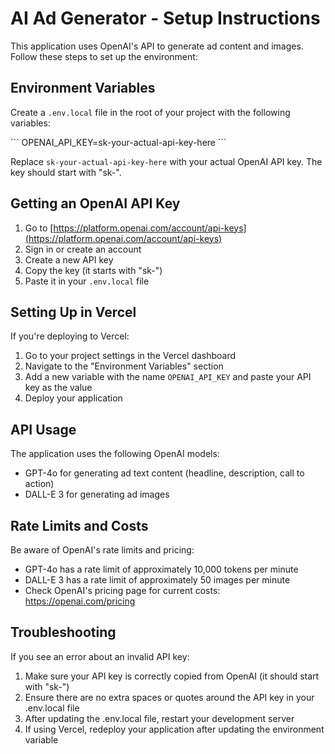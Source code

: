 # AI Ad Generator - Setup Instructions

This application uses OpenAI's API to generate ad content and images. Follow these steps to set up the environment:

## Environment Variables

Create a `.env.local` file in the root of your project with the following variables:

\`\`\`
OPENAI_API_KEY=sk-your-actual-api-key-here
\`\`\`

Replace `sk-your-actual-api-key-here` with your actual OpenAI API key. The key should start with "sk-".

## Getting an OpenAI API Key

1. Go to [https://platform.openai.com/account/api-keys](https://platform.openai.com/account/api-keys)
2. Sign in or create an account
3. Create a new API key
4. Copy the key (it starts with "sk-")
5. Paste it in your `.env.local` file

## Setting Up in Vercel

If you're deploying to Vercel:

1. Go to your project settings in the Vercel dashboard
2. Navigate to the "Environment Variables" section
3. Add a new variable with the name `OPENAI_API_KEY` and paste your API key as the value
4. Deploy your application

## API Usage

The application uses the following OpenAI models:
- GPT-4o for generating ad text content (headline, description, call to action)
- DALL-E 3 for generating ad images

## Rate Limits and Costs

Be aware of OpenAI's rate limits and pricing:
- GPT-4o has a rate limit of approximately 10,000 tokens per minute
- DALL-E 3 has a rate limit of approximately 50 images per minute
- Check OpenAI's pricing page for current costs: https://openai.com/pricing

## Troubleshooting

If you see an error about an invalid API key:

1. Make sure your API key is correctly copied from OpenAI (it should start with "sk-")
2. Ensure there are no extra spaces or quotes around the API key in your .env.local file
3. After updating the .env.local file, restart your development server
4. If using Vercel, redeploy your application after updating the environment variable
